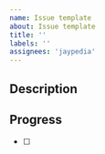 ```yaml
---
name: Issue template
about: Issue template
title: ''
labels: ''
assignees: 'jaypedia'
---
```


## Description

## Progress

- [ ]

